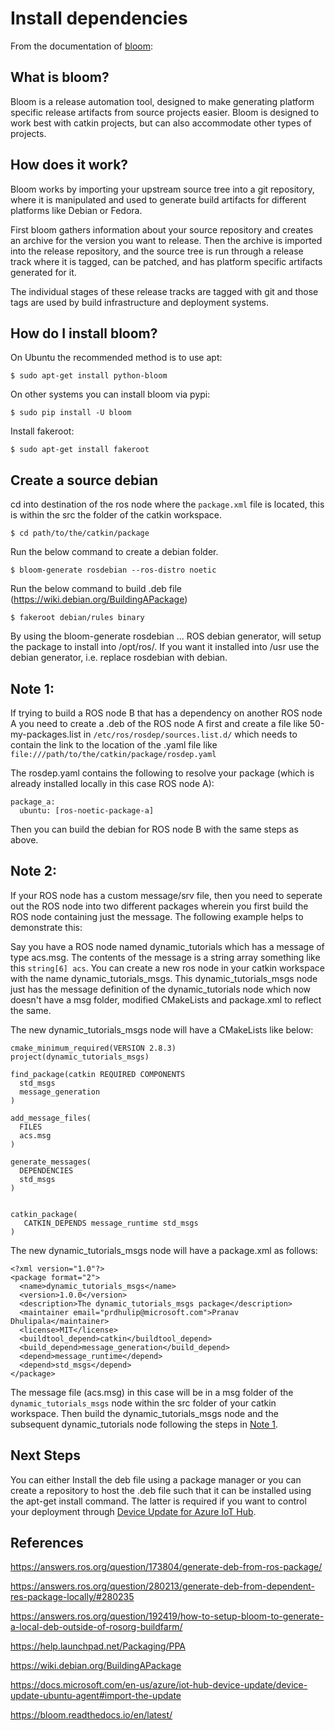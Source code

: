 # Install dependencies

From the documentation of [bloom](https://bloom.readthedocs.io/en/latest/):

## What is bloom?

Bloom is a release automation tool, designed to make generating platform specific release artifacts from source projects easier. Bloom is designed to work best with catkin projects, but can also accommodate other types of projects.

## How does it work?

Bloom works by importing your upstream source tree into a git repository, where it is manipulated and used to generate build artifacts for different platforms like Debian or Fedora.

First bloom gathers information about your source repository and creates an archive for the version you want to release. Then the archive is imported into the release repository, and the source tree is run through a release track where it is tagged, can be patched, and has platform specific artifacts generated for it.

The individual stages of these release tracks are tagged with git and those tags are used by build infrastructure and deployment systems.

## How do I install bloom?

On Ubuntu the recommended method is to use apt:

```
$ sudo apt-get install python-bloom
```

On other systems you can install bloom via pypi:

```
$ sudo pip install -U bloom
```

Install fakeroot:

```
$ sudo apt-get install fakeroot
```

## Create a source debian

cd into destination of the ros node where the `package.xml` file is located, this is within the src the folder of the catkin workspace.

```
$ cd path/to/the/catkin/package
```

Run the below command to create a debian folder.

```
$ bloom-generate rosdebian --ros-distro noetic
```

Run the below command to build .deb file (https://wiki.debian.org/BuildingAPackage)

```
$ fakeroot debian/rules binary
```

By using the bloom-generate rosdebian ... ROS debian generator, will setup the package to install into /opt/ros/<rosdistro>. If you want it installed into /usr use the debian generator, i.e. replace rosdebian with debian.

## Note 1:

If trying to build a ROS node B that has a dependency on another ROS node A you need to create a .deb of the ROS node A first and create a file like  50-my-packages.list in `/etc/ros/rosdep/sources.list.d/` which needs to contain the link to the location of the .yaml file like `file:///path/to/the/catkin/package/rosdep.yaml`

The rosdep.yaml contains the following to resolve your package (which is already installed locally in this case ROS node A):

```
package_a:
  ubuntu: [ros-noetic-package-a]
```

Then you can build the debian for ROS node B with the same steps as above.

## Note 2:

If your ROS node has a custom message/srv file, then you need to seperate out the ROS node into two different packages wherein you first build the ROS node containing just the message. The following example helps to demonstrate this:

Say you have a ROS node named dynamic_tutorials which has a message of type acs.msg. The contents of the message is a string array something like this `string[6] acs`. You can create a new ros node in your catkin workspace with the name dynamic_tutorials_msgs. This dynamic_tutorials_msgs node just has the message definition of the dynamic_tutorials node which now doesn't have a msg folder, modified CMakeLists and package.xml to reflect the same. 

The new dynamic_tutorials_msgs node will have a CMakeLists like below:

```
cmake_minimum_required(VERSION 2.8.3)
project(dynamic_tutorials_msgs)

find_package(catkin REQUIRED COMPONENTS
  std_msgs
  message_generation
)

add_message_files(
  FILES
  acs.msg
)

generate_messages(
  DEPENDENCIES
  std_msgs
)


catkin_package(
   CATKIN_DEPENDS message_runtime std_msgs
)
```

The new dynamic_tutorials_msgs node will have a package.xml as follows:

```
<?xml version="1.0"?>
<package format="2">
  <name>dynamic_tutorials_msgs</name>
  <version>1.0.0</version>
  <description>The dynamic_tutorials_msgs package</description>
  <maintainer email="prdhulip@microsoft.com">Pranav Dhulipala</maintainer>
  <license>MIT</license>
  <buildtool_depend>catkin</buildtool_depend>
  <build_depend>message_generation</build_depend>
  <depend>message_runtime</depend>
  <depend>std_msgs</depend>
</package>
```

The message file (acs.msg) in this case will be in a msg folder of the `dynamic_tutorials_msgs` node within the src folder of your catkin workspace. Then build the dynamic_tutorials_msgs node and the subsequent dynamic_tutorials node following the steps in [Note 1](#note-1).

## Next Steps

You can either Install the deb file using a package manager or you can create a repository to host the .deb file such that it can be installed using the apt-get install command. The latter is required if you want to control your deployment through [Device Update for Azure IoT Hub](https://docs.microsoft.com/en-us/azure/iot-hub-device-update/device-update-ubuntu-agent#import-the-update).


## References 

https://answers.ros.org/question/173804/generate-deb-from-ros-package/

https://answers.ros.org/question/280213/generate-deb-from-dependent-res-package-locally/#280235

https://answers.ros.org/question/192419/how-to-setup-bloom-to-generate-a-local-deb-outside-of-rosorg-buildfarm/

https://help.launchpad.net/Packaging/PPA

https://wiki.debian.org/BuildingAPackage

https://docs.microsoft.com/en-us/azure/iot-hub-device-update/device-update-ubuntu-agent#import-the-update

https://bloom.readthedocs.io/en/latest/